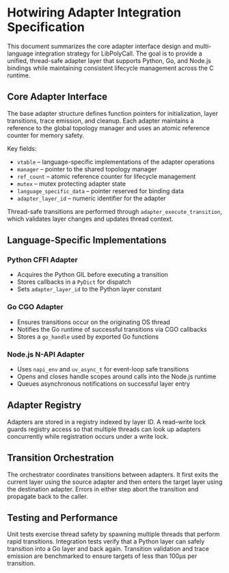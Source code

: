 # Hotwiring Adapter Integration Specification

This document summarizes the core adapter interface design and multi-language integration strategy for LibPolyCall. The goal is to provide a unified, thread-safe adapter layer that supports Python, Go, and Node.js bindings while maintaining consistent lifecycle management across the C runtime.

## Core Adapter Interface

The base adapter structure defines function pointers for initialization, layer transitions, trace emission, and cleanup. Each adapter maintains a reference to the global topology manager and uses an atomic reference counter for memory safety.

Key fields:
- `vtable` – language-specific implementations of the adapter operations
- `manager` – pointer to the shared topology manager
- `ref_count` – atomic reference counter for lifecycle management
- `mutex` – mutex protecting adapter state
- `language_specific_data` – pointer reserved for binding data
- `adapter_layer_id` – numeric identifier for the adapter

Thread-safe transitions are performed through `adapter_execute_transition`, which validates layer changes and updates thread context.

## Language-Specific Implementations

### Python CFFI Adapter
- Acquires the Python GIL before executing a transition
- Stores callbacks in a `PyDict` for dispatch
- Sets `adapter_layer_id` to the Python layer constant

### Go CGO Adapter
- Ensures transitions occur on the originating OS thread
- Notifies the Go runtime of successful transitions via CGO callbacks
- Stores a `go_handle` used by exported Go functions

### Node.js N-API Adapter
- Uses `napi_env` and `uv_async_t` for event-loop safe transitions
- Opens and closes handle scopes around calls into the Node.js runtime
- Queues asynchronous notifications on successful layer entry

## Adapter Registry

Adapters are stored in a registry indexed by layer ID. A read–write lock guards registry access so that multiple threads can look up adapters concurrently while registration occurs under a write lock.

## Transition Orchestration

The orchestrator coordinates transitions between adapters. It first exits the current layer using the source adapter and then enters the target layer using the destination adapter. Errors in either step abort the transition and propagate back to the caller.

## Testing and Performance

Unit tests exercise thread safety by spawning multiple threads that perform rapid transitions. Integration tests verify that a Python layer can safely transition into a Go layer and back again. Transition validation and trace emission are benchmarked to ensure targets of less than 100µs per transition.

